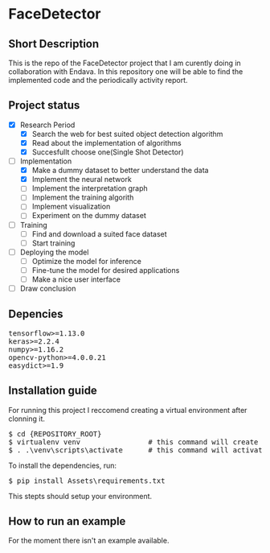 # FaceDetector

## Short Description

This is the repo of the FaceDetector project that I am curently doing in collaboration with Endava. In this repository one will be able to find the implemented code and the periodically activity report.

## Project status

- [x] Research Period
    - [x] Search the web for best suited object detection algorithm
    - [x] Read about the implementation of algorithms
    - [x] Succesfullt choose one(Single Shot Detector)
    
- [ ] Implementation
    - [x] Make a dummy dataset to better understand the data
    - [x] Implement the neural network
    - [ ] Implement the interpretation graph
    - [ ] Implement the training algorith
    - [ ] Implement visualization 
    - [ ] Experiment on the dummy dataset
    
- [ ] Training 
    - [ ] Find and download a suited face dataset
    - [ ] Start training
    
- [ ] Deploying the model
    - [ ] Optimize the model for inference
    - [ ] Fine-tune the model for desired applications
    - [ ] Make a nice user interface
    
- [ ] Draw conclusion

## Depencies

<pre>
tensorflow>=1.13.0
keras>=2.2.4
numpy>=1.16.2
opencv-python>=4.0.0.21
easydict>=1.9
</pre>

## Installation guide

For running this project I reccomend creating a virtual environment after  clonning it.
<pre>
$ cd {REPOSITORY_ROOT}
$ virtualenv venv                # this command will create a new virtual environment in the folder venv
$ . .\venv\scripts\activate      # this command will activate your virtual env
</pre>

To install the dependencies, run:
<pre>
$ pip install Assets\requirements.txt
</pre>

This stepts should setup your environment.
 
## How to run an example

For the moment there isn't an example available.
